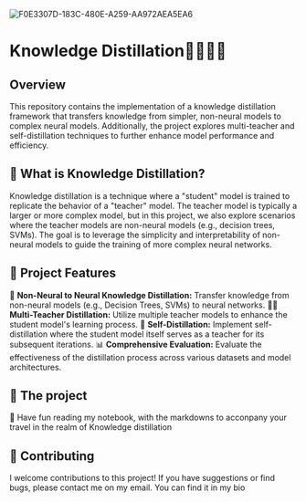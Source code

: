 ![F0E3307D-183C-480E-A259-AA972AEA5EA6](https://github.com/user-attachments/assets/14cab13e-2477-471a-8735-61f213ad352d)
# Knowledge Distillation🧠👨🏻‍🏫
## Overview
This repository contains the implementation of a knowledge distillation framework that transfers knowledge from simpler, non-neural models to complex neural models. Additionally, the project explores multi-teacher and self-distillation techniques to further enhance model performance and efficiency.

## 🤖 What is Knowledge Distillation?
Knowledge distillation is a technique where a "student" model is trained to replicate the behavior of a "teacher" model. The teacher model is typically a larger or more complex model, but in this project, we also explore scenarios where the teacher models are non-neural models (e.g., decision trees, SVMs). The goal is to leverage the simplicity and interpretability of non-neural models to guide the training of more complex neural networks.

## 🌟 Project Features
🔄 **Non-Neural to Neural Knowledge Distillation:** Transfer knowledge from non-neural models (e.g., Decision Trees, SVMs) to neural networks.
👩‍🏫 **Multi-Teacher Distillation:** Utilize multiple teacher models to enhance the student model's learning process.
🔁 **Self-Distillation:** Implement self-distillation where the student model itself serves as a teacher for its subsequent iterations.
📊 **Comprehensive Evaluation:** Evaluate the effectiveness of the distillation process across various datasets and model architectures.

## 🚀 The project
📓 Have fun reading my notebook, with the markdowns to acconpany your travel in the realm of Knowledge distillation

## 🤝 Contributing
I welcome contributions to this project! If you have suggestions or find bugs, please contact me on my email. You can find it in my bio
